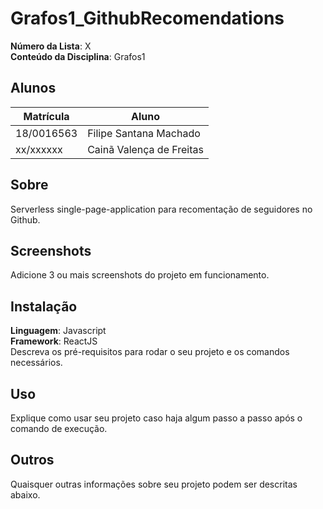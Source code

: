 # Grafos1_GithubRecomendations

**Número da Lista**: X<br>
**Conteúdo da Disciplina**: Grafos1<br>

## Alunos
|Matrícula | Aluno |
| -- | -- |
| 18/0016563  |  Filipe Santana Machado |
| xx/xxxxxx  |  Cainã Valença de Freitas |

## Sobre 
Serverless single-page-application para recomentação de seguidores no Github.

## Screenshots
Adicione 3 ou mais screenshots do projeto em funcionamento.

## Instalação 
**Linguagem**: Javascript<br>
**Framework**: ReactJS<br>
Descreva os pré-requisitos para rodar o seu projeto e os comandos necessários.

## Uso 
Explique como usar seu projeto caso haja algum passo a passo após o comando de execução.

## Outros 
Quaisquer outras informações sobre seu projeto podem ser descritas abaixo.




